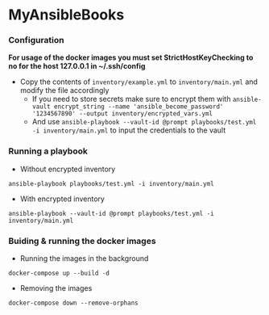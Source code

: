 # MyAnsibleBooks

### Configuration

**For usage of the docker images you must set StrictHostKeyChecking to no for the host 127.0.0.1 in ~/.ssh/config**

- Copy the contents of `inventory/example.yml` to `inventory/main.yml` and modify the file accordingly
    * If you need to store secrets make sure to encrypt them with `ansible-vault encrypt_string --name 'ansible_become_password' '1234567890' --output inventory/encrypted_vars.yml`
    * And use `ansible-playbook --vault-id @prompt playbooks/test.yml -i inventory/main.yml` to input the credentials to the vault

### Running a playbook

- Without encrypted inventory
```
ansible-playbook playbooks/test.yml -i inventory/main.yml
```

- With encrypted inventory
```
ansible-playbook --vault-id @prompt playbooks/test.yml -i inventory/main.yml
```

### Buiding & running the docker images

- Running the images in the background
```
docker-compose up --build -d
```

- Removing the images
```
docker-compose down --remove-orphans
```